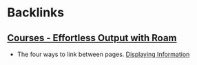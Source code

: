 
# Backlinks
## [Courses - Effortless Output with Roam](<Courses - Effortless Output with Roam.md>)
- The four ways to link between pages. [Displaying Information](<Displaying Information.md>)

